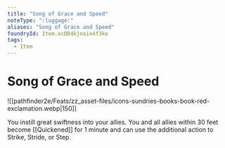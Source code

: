 ```yaml
---
title: "Song of Grace and Speed"
noteType: ":luggage:"
aliases: "Song of Grace and Speed"
foundryId: Item.ocDD4kjnoie4f3ko
tags:
  - Item
---
```


# Song of Grace and Speed
![[pathfinder2e/Feats/zz_asset-files/icons-sundries-books-book-red-exclamation.webp|150]]

You instill great swiftness into your allies. You and all allies within 30 feet become [[Quickened]] for 1 minute and can use the additional action to Strike, Stride, or Step.
